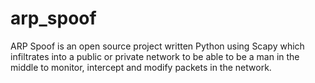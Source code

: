 # arp_spoof
ARP Spoof is an open source project written Python using Scapy which infiltrates into a public or private network to be able to be a man in the middle to monitor, intercept and modify packets in the network.

